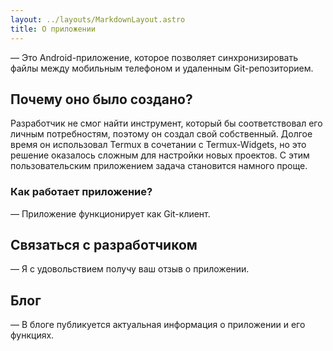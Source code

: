 ```yaml
---
layout: ../layouts/MarkdownLayout.astro
title: О приложении
---
```





— Это Android-приложение, которое позволяет синхронизировать файлы между мобильным телефоном и удаленным Git-репозиторием.

## Почему оно было создано?

Разработчик не смог найти инструмент, который бы соответствовал его личным потребностям, поэтому он создал свой собственный. Долгое время он использовал Termux в сочетании с Termux-Widgets, но это решение оказалось сложным для настройки новых проектов. С этим пользовательским приложением задача становится намного проще.

### Как работает приложение?
— Приложение функционирует как Git-клиент.

## Связаться с разработчиком
— Я с удовольствием получу ваш отзыв о приложении.

## Блог

— В блоге публикуется актуальная информация о приложении и его функциях.
